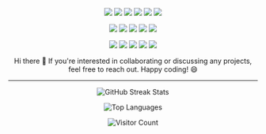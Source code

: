<p align="center">
  <img src="https://img.shields.io/badge/-HTML-black?style=flat&logo=html5" />
  <img src="https://img.shields.io/badge/-CSS-black?style=flat&logo=css3" />
  <img src="https://img.shields.io/badge/-TypeScript-black?style=flat&logo=typescript" />
  <img src="https://img.shields.io/badge/-JavaScript-black?style=flat&logo=javascript" />
  <img src="https://img.shields.io/badge/-Java-black?style=flat&logo=java" />
  <img src="https://img.shields.io/badge/-C++-black?style=flat&logo=cplusplus" />
</p>

<p align="center">
  <img src="https://img.shields.io/badge/-React-black?style=flat&logo=react" />
  <img src="https://img.shields.io/badge/-Redux-black?style=flat&logo=redux" />
  <img src="https://img.shields.io/badge/Material%20UI-black?style=flate&logo=mui&logoColor=white" />
  <img src="https://img.shields.io/badge/-Node.js-black?style=flat&logo=node.js" />
  <img src="https://img.shields.io/badge/-Express-black?style=flat&logo=express" />
</p>

<p align="center">
  <img src="https://img.shields.io/badge/-PostgreSQL-black?style=flat&logo=postgresql" />
  <img src="https://img.shields.io/badge/-MySQL-black?style=flat&logo=mysql" />
  <img src="https://img.shields.io/badge/-MongoDB-black?style=flat&logo=mongodb" />
  <img src="https://img.shields.io/badge/-Git-black?style=flat&logo=git" />
  <img src="https://img.shields.io/badge/-GitHub-black?style=flat&logo=github" />
</p>

<p align="center">
  Hi there 👋 If you're interested in collaborating or discussing any projects, feel free to reach out. Happy coding! 😄
</p>

---

<p align="center">
  <img src="https://github-readme-streak-stats.herokuapp.com/?user=Muatasim-Aswad&theme=radical" alt="GitHub Streak Stats" />
</p>

<p align="center">
  <img src="https://github-readme-stats.vercel.app/api/top-langs/?username=Muatasim-Aswad&layout=compact&theme=radical" alt="Top Languages" />
</p>

<p align="center">
  <img src="https://profile-counter.glitch.me/Muatasim-Aswad/count.svg" alt="Visitor Count" />
</p>
